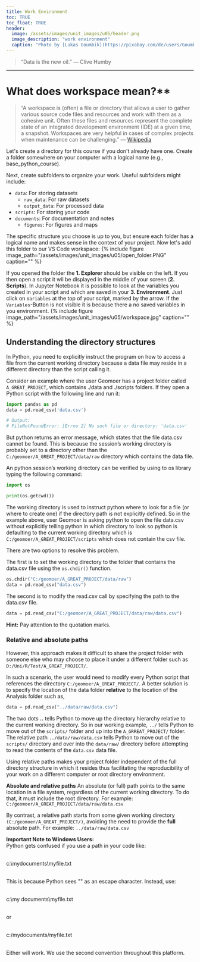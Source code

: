 ```yaml
---
title: Work Environment
toc: TRUE
toc_float: TRUE
header:
  image: /assets/images/unit_images/u05/header.png
  image_description: "work environment"
  caption: "Photo by [Lukas Goumbik](https://pixabay.com/de/users/Goumbik-3752482/?utm_source=link-attribution&amp;utm_medium=referral&amp;utm_campaign=image&amp;utm_content=2055522) from [Pixabay](https://pixabay.com)"
---
```

<!--more-->

> “Data is the new oil.” — Clive Humby

---

# What does workspace mean?**
> “A workspace is (often) a file or directory that allows a user to gather various source code files and resources and work with them as a cohesive unit. Often these files and resources represent the complete state of an integrated development environment (IDE) at a given time, a snapshot. Workspaces are very helpful in cases of complex projects when maintenance can be challenging.” — [Wikipedia](https://en.wikipedia.org/wiki/Workspace)

Let's create a directory for this course if you don't already have one. Create a folder somewhere on your computer with a logical name (e.g., base_python_course).

Next, create subfolders to organize your work. Useful subfolders might include:

- `data`: For storing datasets
  - `raw_data`: For raw datasets
  - `output_data`: For processed data
- `scripts`: For storing your code
- `documents`: For documentation and notes
  - `figures`: For figures and maps

The specific structure you choose is up to you, but ensure each folder has a logical name and makes sense in the context of your project.
Now let's add this folder to our VS Code workspace:
{% include figure image_path="/assets/images/unit_images/u05/open_folder.PNG" caption="" %}

If you opened the folder the **1. Explorer**  should be visible on the left. If you then open a script it wil be displayed in the middle of your screen (**2. Scripts**). In Jupyter Notebook it is possible to look at the variables you created in your script and which are saved in your **3. Environment**. Just click on `Variables` at the top of your script, marked by the arrow. If the `Variables`-Button is not visible it is because there a no saved variables in you environment.
{% include figure image_path="/assets/images/unit_images/u05/workspace.jpg" caption="" %}

## Understanding the directory structures

In Python, you need to explicitly instruct the program on how to access a file from the current working directory because a data file may reside in a different directory than the script calling it.

Consider an example where the user Geomoer has a project folder called `A_GREAT_PROJECT`, which contains ./data and ./scripts folders. If they open a Python script with the following line and run it:

```python
import pandas as pd
data = pd.read_csv('data.csv')

# Output:
# FileNotFoundError: [Errno 2] No such file or directory: 'data.csv'
```

But python returns an error message, which states that the file data.csv cannot be found. This is because the session’s working directory is probably set to a directory other than the `C:/geomoer/A_GREAT_PROJECT/data/raw` directory which contains the data file.

An python session’s working directory can be verified by using to os library typing the following command:
```python
import os

print(os.getcwd())
```

The working directory is used to instruct python where to look for a file (or where to create one) if the directory path is not explicitly defined. So in the example above, user Geomoer is asking python to open the file data.csv without explicitly telling python in which directory to look so python is defaulting to the current working directory which is `C:/geomoer/A_GREAT_PROJECT/scripts` which does not contain the csv file.

There are two options to resolve this problem.

The first is to set the working directory to the folder that contains the data.csv file using the `os.chdir()` function.
```python
os.chdir("C:/geomoer/A_GREAT_PROJECT/data/raw")
data = pd.read_csv("data.csv")
```
The second is to modify the read.csv call by specifying the path to the data.csv file.

```python
data = pd.read_csv("C:/geomoer/A_GREAT_PROJECT/data/raw/data.csv")
```
<html>
<body>
<div class="info">
  <p><strong>Hint:</strong> Pay attention to the quotation marks.</p>
</div>
</body>
</html>


### Relative and absolute paths

However, this approach makes it difficult to share the project folder with someone else who may choose to place it under a different folder such as `D:/Uni/R/Test/A_GREAT_PROJECT/`.

In such a scenario, the user would need to modify every Python script that references the directory `C:/geomoer/A_GREAT_PROJECT/`. A better solution is to specify the location of the data folder __relative__ to the location of the Analysis folder such as,

```python
data = pd.read_csv("../data/raw/data.csv")
```
The two dots **..** tells Python to move up the directory hierarchy relative to the current working directory. So in our working example, `../` tells Python to move out of the `scripts/` folder and up into the `A_GRREAT_PROJECT/` folder. The relative path `../data/raw/data.csv` tells Python to move out of the `scripts/` directory and over into the `data/raw/` directory before attempting to read the contents of the `data.csv` data file.

Using relative paths makes your project folder independent of the full directory structure in which it resides thus facilitating the reproducibility of your work on a different computer or root directory environment.

**Absolute and relative paths**
An absolute (or full) path points to the same location in a file system, regardless of the current working directory. To do that, it must include the root directory. For example: `C:/geomoer/A_GREAT_PROJECT/data/raw/data.csv`

By contrast, a relative path starts from some given working directory `(C:/geomoer/A_GREAT_PROJECT/)`, avoiding the need to provide the __full__ absolute path. For example: `../data/raw/data.csv`



<html>
<body>
<div class="info">
  <p><strong>Important Note to Windows Users:</strong><br>
  Python gets confused if you use a path in your code like:<br><br>

  c:\mydocuments\myfile.txt<br><br>

  This is because Python sees "\" as an escape character. Instead, use:<br><br>

  c:\\my documents\\myfile.txt<br><br>

  or<br><br>

  c:/mydocuments/myfile.txt<br><br>

  Either will work. We use the second convention throughout this platform.
  </p>
</div>
</body>
</html>


<!--
## Further reading

add some day
-->
